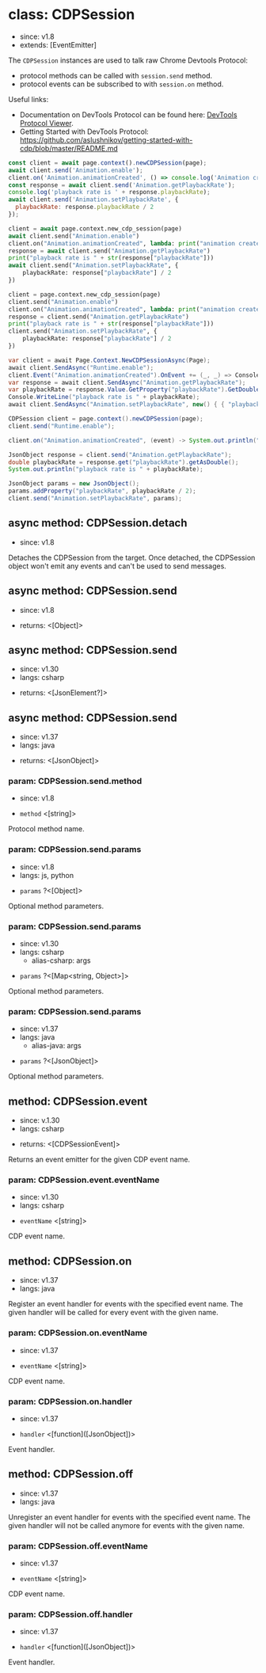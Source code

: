 # class: CDPSession
* since: v1.8
* extends: [EventEmitter]

The `CDPSession` instances are used to talk raw Chrome Devtools Protocol:
* protocol methods can be called with `session.send` method.
* protocol events can be subscribed to with `session.on` method.

Useful links:
* Documentation on DevTools Protocol can be found here:
  [DevTools Protocol Viewer](https://chromedevtools.github.io/devtools-protocol/).
* Getting Started with DevTools Protocol:
  https://github.com/aslushnikov/getting-started-with-cdp/blob/master/README.md

```js
const client = await page.context().newCDPSession(page);
await client.send('Animation.enable');
client.on('Animation.animationCreated', () => console.log('Animation created!'));
const response = await client.send('Animation.getPlaybackRate');
console.log('playback rate is ' + response.playbackRate);
await client.send('Animation.setPlaybackRate', {
  playbackRate: response.playbackRate / 2
});
```

```python async
client = await page.context.new_cdp_session(page)
await client.send("Animation.enable")
client.on("Animation.animationCreated", lambda: print("animation created!"))
response = await client.send("Animation.getPlaybackRate")
print("playback rate is " + str(response["playbackRate"]))
await client.send("Animation.setPlaybackRate", {
    playbackRate: response["playbackRate"] / 2
})
```

```python sync
client = page.context.new_cdp_session(page)
client.send("Animation.enable")
client.on("Animation.animationCreated", lambda: print("animation created!"))
response = client.send("Animation.getPlaybackRate")
print("playback rate is " + str(response["playbackRate"]))
client.send("Animation.setPlaybackRate", {
    playbackRate: response["playbackRate"] / 2
})
```
```csharp
var client = await Page.Context.NewCDPSessionAsync(Page);
await client.SendAsync("Runtime.enable");
client.Event("Animation.animationCreated").OnEvent += (_, _) => Console.WriteLine("Animation created!");
var response = await client.SendAsync("Animation.getPlaybackRate");
var playbackRate = response.Value.GetProperty("playbackRate").GetDouble();
Console.WriteLine("playback rate is " + playbackRate);
await client.SendAsync("Animation.setPlaybackRate", new() { { "playbackRate", playbackRate / 2 } });
```
```java
CDPSession client = page.context().newCDPSession(page);
client.send("Runtime.enable");

client.on("Animation.animationCreated", (event) -> System.out.println("Animation created!"));

JsonObject response = client.send("Animation.getPlaybackRate");
double playbackRate = response.get("playbackRate").getAsDouble();
System.out.println("playback rate is " + playbackRate);

JsonObject params = new JsonObject();
params.addProperty("playbackRate", playbackRate / 2);
client.send("Animation.setPlaybackRate", params);
```

## async method: CDPSession.detach
* since: v1.8

Detaches the CDPSession from the target. Once detached, the CDPSession object won't emit any events and can't be used to
send messages.

## async method: CDPSession.send
* since: v1.8
- returns: <[Object]>

## async method: CDPSession.send
* since: v1.30
* langs: csharp
- returns: <[JsonElement?]>

## async method: CDPSession.send
* since: v1.37
* langs: java
- returns: <[JsonObject]>

### param: CDPSession.send.method
* since: v1.8
- `method` <[string]>

Protocol method name.

### param: CDPSession.send.params
* since: v1.8
* langs: js, python
- `params` ?<[Object]>

Optional method parameters.

### param: CDPSession.send.params
* since: v1.30
* langs: csharp
  - alias-csharp: args
- `params` ?<[Map<string, Object>]>

Optional method parameters.

### param: CDPSession.send.params
* since: v1.37
* langs: java
  - alias-java: args
- `params` ?<[JsonObject]>

Optional method parameters.

## method: CDPSession.event
* since: v.1.30
* langs: csharp
- returns: <[CDPSessionEvent]>

Returns an event emitter for the given CDP event name.

### param: CDPSession.event.eventName
* since: v1.30
* langs: csharp
- `eventName` <[string]>

CDP event name.

## method: CDPSession.on
* since: v1.37
* langs: java

Register an event handler for events with the specified event name.
The given handler will be called for every event with the given name.

### param: CDPSession.on.eventName
* since: v1.37
- `eventName` <[string]>

CDP event name.

### param: CDPSession.on.handler
* since: v1.37
- `handler` <[function]\([JsonObject]\)>

Event handler.

## method: CDPSession.off
* since: v1.37
* langs: java

Unregister an event handler for events with the specified event name.
The given handler will not be called anymore for events with the given name.

### param: CDPSession.off.eventName
* since: v1.37
- `eventName` <[string]>

CDP event name.

### param: CDPSession.off.handler
* since: v1.37
- `handler` <[function]\([JsonObject]\)>

Event handler.
